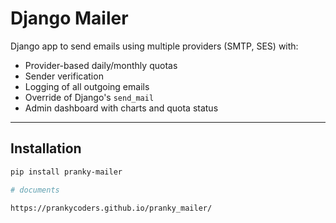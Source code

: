 # Django Mailer

Django app to send emails using multiple providers (SMTP, SES) with:

- Provider-based daily/monthly quotas
- Sender verification
- Logging of all outgoing emails
- Override of Django's `send_mail`
- Admin dashboard with charts and quota status

---

## Installation

```bash
pip install pranky-mailer

# documents

https://prankycoders.github.io/pranky_mailer/
